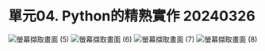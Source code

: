 #  單元04. Python的精熟實作 20240326

![螢幕擷取畫面 (5)](https://github.com/Achoenbigbig/U1114171020/assets/162246473/3f92e079-a217-4585-abd9-1874f45bcc77)
![螢幕擷取畫面 (6)](https://github.com/Achoenbigbig/U1114171020/assets/162246473/cae67db3-6005-497a-b807-e323d94533d6)
![螢幕擷取畫面 (7)](https://github.com/Achoenbigbig/U1114171020/assets/162246473/e8458add-e23b-4c28-baf0-2d4d6550dbc3)
![螢幕擷取畫面 (8)](https://github.com/Achoenbigbig/U1114171020/assets/162246473/38d49b36-a65f-44b8-a755-78da1ce82bed)

